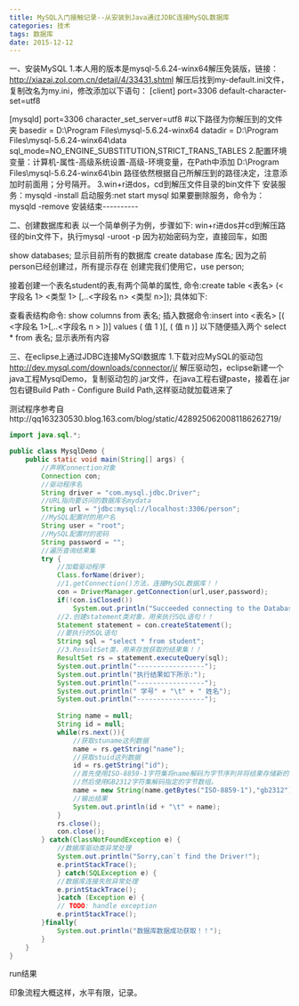 ```yaml
---
title: MySQL入门接触记录--从安装到Java通过JDBC连接MySQL数据库
categories: 技术
tags: 数据库
date: 2015-12-12
---
```

一、安装MySQL
1.本人用的版本是mysql-5.6.24-winx64解压免装版，链接：
http://xiazai.zol.com.cn/detail/4/33431.shtml
解压后找到my-default.ini文件，复制改名为my.ini，修改添加以下语句：<!--more-->
[client]
port=3306
default-character-set=utf8

[mysqld]
port=3306
character_set_server=utf8
#以下路径为你解压到的文件夹
basedir = D:\Program Files\mysql-5.6.24-winx64
datadir = D:\Program Files\mysql-5.6.24-winx64\data
sql_mode=NO_ENGINE_SUBSTITUTION,STRICT_TRANS_TABLES
2.配置环境变量：计算机-属性-高级系统设置-高级-环境变量，在Path中添加
D:\Program Files\mysql-5.6.24-winx64\bin
路径依然根据自己所解压到的路径决定，注意添加时前面用；分号隔开。
3.win+r进dos，cd到解压文件目录的bin文件下
安装服务：mysqld -install
启动服务:net start mysql
如果要删除服务，命令为：mysqld -remove
安装结束----------

二、创建数据库和表
以一个简单例子为例，步骤如下:
win+r进dos并cd到解压路径的bin文件下，执行mysql -uroot -p
因为初始密码为空，直接回车，如图

show databases;  显示目前所有的数据库
create database 库名;  因为之前person已经创建过，所有提示存在
创建完我们使用它，use person;


接着创建一个表名student的表,有两个简单的属性, 命令:create table <表名> (<字段名 1> <类型 1> [,..<字段名 n> <类型 n>]); 具体如下:

查看表结构命令: show columns from 表名;
插入数据命令:insert into <表名> [( <字段名 1>[,..<字段名 n > ])] values ( 值 1 )[, ( 值 n )]
以下随便插入两个
select * from 表名;  显示表所有内容


三、在eclipse上通过JDBC连接MySQl数据库
1.下载对应MySQL的驱动包 http://dev.mysql.com/downloads/connector/j/
解压驱动包，eclipse新建一个java工程MysqlDemo，复制驱动包的.jar文件，在java工程右键paste，接着在.jar包右键Build Path - Configure Build Path,这样驱动就加载进来了

测试程序参考自http://qq163230530.blog.163.com/blog/static/4289250620081186262719/
```java
import java.sql.*;

public class MysqlDemo {
	public static void main(String[] args) {
        //声明Connection对象
        Connection con;
        //驱动程序名
        String driver = "com.mysql.jdbc.Driver";
        //URL指向要访问的数据库名mydata
        String url = "jdbc:mysql://localhost:3306/person";
        //MySQL配置时的用户名
        String user = "root";
        //MySQL配置时的密码
        String password = "";
        //遍历查询结果集
        try {
            //加载驱动程序
            Class.forName(driver);
            //1.getConnection()方法，连接MySQL数据库！！
            con = DriverManager.getConnection(url,user,password);
            if(!con.isClosed())
                System.out.println("Succeeded connecting to the Database!");
            //2.创建statement类对象，用来执行SQL语句！！
            Statement statement = con.createStatement();
            //要执行的SQL语句
            String sql = "select * from student";
            //3.ResultSet类，用来存放获取的结果集！！
            ResultSet rs = statement.executeQuery(sql);
            System.out.println("-----------------");
            System.out.println("执行结果如下所示:");  
            System.out.println("-----------------");  
            System.out.println(" 学号" + "\t" + " 姓名");  
            System.out.println("-----------------");  
             
            String name = null;
            String id = null;
            while(rs.next()){
                //获取stuname这列数据
                name = rs.getString("name");
                //获取stuid这列数据
                id = rs.getString("id");
                //首先使用ISO-8859-1字符集将name解码为字节序列并将结果存储新的字节数组中。
                //然后使用GB2312字符集解码指定的字节数组。
                name = new String(name.getBytes("ISO-8859-1"),"gb2312");
                //输出结果
                System.out.println(id + "\t" + name);
            }
            rs.close();
            con.close();
        } catch(ClassNotFoundException e) {   
            //数据库驱动类异常处理
            System.out.println("Sorry,can`t find the Driver!");   
            e.printStackTrace();   
            } catch(SQLException e) {
            //数据库连接失败异常处理
            e.printStackTrace();  
            }catch (Exception e) {
            // TODO: handle exception
            e.printStackTrace();
        }finally{
            System.out.println("数据库数据成功获取！！");
        }
    }
}
```
run结果


印象流程大概这样，水平有限，记录。


